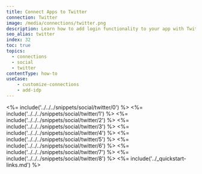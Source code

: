 ```yaml
---
title: Connect Apps to Twitter
connection: Twitter
image: /media/connections/twitter.png
description: Learn how to add login functionality to your app with Twitter. You will need to generate keys, copy these into your Auth0 settings, and enable the connection.
seo_alias: twitter
index: 32
toc: true
topics:
  - connections
  - social
  - twitter
contentType: how-to
useCase:
    - customize-connections
    - add-idp
---
```

<%= include('../../../snippets/social/twitter/0') %> 
<%= include('../../../snippets/social/twitter/1') %> 
<%= include('../../../snippets/social/twitter/2') %> 
<%= include('../../../snippets/social/twitter/3') %> 
<%= include('../../../snippets/social/twitter/4') %> 
<%= include('../../../snippets/social/twitter/5') %> 
<%= include('../../../snippets/social/twitter/6') %> 
<%= include('../../../snippets/social/twitter/7') %> 
<%= include('../../../snippets/social/twitter/8') %> 
<%= include('../_quickstart-links.md') %>
